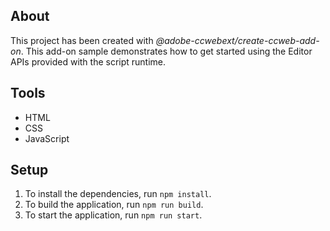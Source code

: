 ## About

This project has been created with _@adobe-ccwebext/create-ccweb-add-on_. This add-on sample demonstrates how to get started using the Editor APIs provided with the script runtime. 

## Tools

-   HTML
-   CSS
-   JavaScript

## Setup

1. To install the dependencies, run `npm install`.
2. To build the application, run `npm run build`.
3. To start the application, run `npm run start`.
